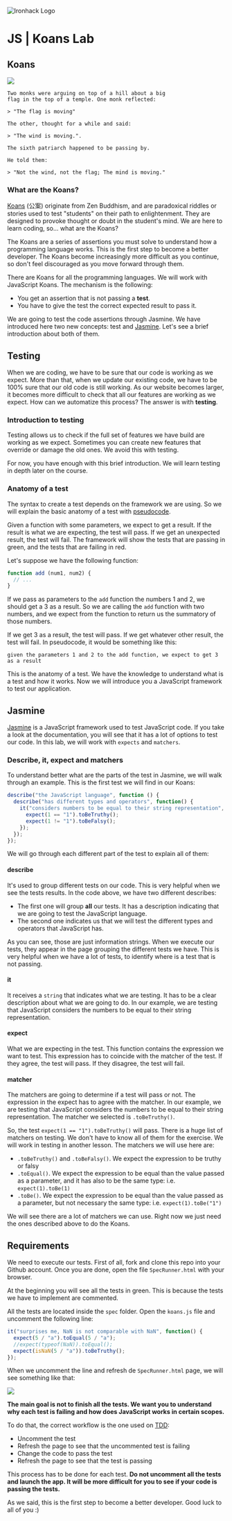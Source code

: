 ![Ironhack Logo](https://i.imgur.com/1QgrNNw.png)

# JS | Koans Lab

## Koans

![](https://i.imgur.com/9Ug9NBn.png)

```
Two monks were arguing on top of a hill about a big
flag in the top of a temple. One monk reflected: 

> "The flag is moving" 

The other, thought for a while and said:

> "The wind is moving.". 

The sixth patriarch happened to be passing by.

He told them: 

> "Not the wind, not the flag; The mind is moving."
```

### What are the Koans?

[Koans](https://en.wikipedia.org/wiki/K%C5%8Dan) (公案) originate from Zen Buddhism, and are paradoxical riddles or stories used to test "students" on their path to enlightenment. They are designed to provoke thought or doubt in the student's mind. We are here to learn coding, so... what are the Koans?

The Koans are a series of assertions you must solve to understand how a programming language works. This is the first step to become a better developer. The Koans become increasingly more difficult as you continue, so don't feel discouraged as you move forward through them.

There are Koans for all the programming languages. We will work with JavaScript Koans. The mechanism is the following:

- You get an assertion that is not passing a **test**.
- You have to give the test the correct expected result to pass it.

We are going to test the code assertions through Jasmine. We have introduced here two new concepts: test and [Jasmine](http://jasmine.github.io/). Let's see a brief introduction about both of them.

## Testing

When we are coding, we have to be sure that our code is working as we expect. More than that, when we update our existing code, we have to be 100% sure that our old code is still working. As our website becomes larger, it becomes more difficult to check that all our features are working as we expect. How can we automatize this process? The answer is with **testing**.

### Introduction to testing

Testing allows us to check if the full set of features we have build are working as we expect. Sometimes you can create new features that override or damage the old ones. We avoid this with testing.

For now, you have enough with this brief introduction. We will learn testing in depth later on the course.

### Anatomy of a test

The syntax to create a test depends on the framework we are using. So we will explain the basic anatomy of a test with [pseudocode](https://en.wikipedia.org/wiki/Pseudocode).

Given a function with some parameters, we expect to get a result. If the result is what we are expecting, the test will pass. If we get an unexpected result, the test will fail. The framework will show the tests that are passing in green, and the tests that are failing in red.

Let's suppose we have the following function:

```javascript
function add (num1, num2) {
  // ...
}
```

If we pass as parameters to the `add` function the numbers 1 and 2, we should get a 3 as a result. So we are calling the `add` function with two numbers, and we expect from the function to return us the summatory of those numbers.

If we get 3 as a result, the test will pass. If we get whatever other result, the test will fail. In pseudocode, it would be something like this:

```
given the parameters 1 and 2 to the add function, we expect to get 3 as a result
```

This is the anatomy of a test. We have the knowledge to understand what is a test and how it works. Now we will introduce you a JavaScript framework to test our application.

## Jasmine

[Jasmine](http://jasmine.github.io/) is a JavaScript framework used to test JavaScript code. If you take a look at the documentation, you will see that it has a lot of options to test our code. In this lab, we will work with `expects` and `matchers`.

### Describe, it, expect and matchers

To understand better what are the parts of the test in Jasmine, we will walk through an example. This is the first test we will find in our Koans:

```javascript
describe("the JavaScript language", function () {
  describe("has different types and operators", function() {
    it("considers numbers to be equal to their string representation", function() {
      expect(1 == "1").toBeTruthy();
      expect(1 != "1").toBeFalsy();
    });
  });
});
```

We will go through each different part of the test to explain all of them:

#### describe

It's used to group different tests on our code. This is very helpful when we see the tests results. In the code above, we have two different describes:

- The first one will group **all** our tests. It has a description indicating that we are going to test the JavaScript language.
- The second one indicates us that we will test the different types and operators that JavaScript has.

As you can see, those are just information strings. When we execute our tests, they appear in the page grouping the different tests we have. This is very helpful when we have a lot of tests, to identify where is a test that is not passing.

#### it

It receives a `string` that indicates what we are testing. It has to be a clear description about what we are going to do. In our example, we are testing that JavaScript considers the numbers to be equal to their string representation.

#### expect

What we are expecting in the test. This function contains the expression we want to test. This expression has to coincide with the matcher of the test. If they agree, the test will pass. If they disagree, the test will fail.

#### matcher

The matchers are going to determine if a test will pass or not. The expression in the expect has to agree with the matcher. In our example, we are testing that JavaScript considers the numbers to be equal to their string representation. The matcher we selected is `.toBeTruthy()`.

So, the test `expect(1 == "1").toBeTruthy()` will pass. There is a huge list of matchers on testing. We don't have to know all of them for the exercise. We will work in testing in another lesson. The matchers we will use here are:

- `.toBeTruthy()` and `.toBeFalsy()`. We expect the expression to be truthy or falsy
- `.toEqual()`. We expect the expression to be equal than the value passed as a parameter, and it has also to be the same type: i.e. `expect(1).toBe(1)`
- `.toBe()`. We expect the expression to be equal than the value passed as a parameter, but not necessary the same type: i.e. `expect(1).toBe("1")`

We will see there are a lot of matchers we can use. Right now we just need the ones described above to do the Koans.

## Requirements

We need to execute our tests. First of all, fork and clone this repo into your Github account. Once you are done, open the file `SpecRunner.html` with your browser.

At the beginning you will see all the tests in green. This is because the tests we have to implement are commented.

All the tests are located inside the `spec` folder. Open the `koans.js` file and uncomment the following line:

```javascript
it("surprises me, NaN is not comparable with NaN", function() {
  expect(5 / "a").toEqual(5 / "a");
  //expect(typeof(NaN)).toEqual();
  expect(isNaN(5 / "a")).toBeTruthy();
});
```

When we uncomment the line and refresh de `SpecRunner.html` page, we will see something like that:

![](https://i.imgur.com/6aOBOPf.png)

**The main goal is not to finish all the tests. We want you to understand why each test is failing and how does JavaScript works in certain scopes.**

To do that, the correct workflow is the one used on [TDD](https://en.wikipedia.org/wiki/Test-driven_development):

- Uncomment the test
- Refresh the page to see that the uncommented test is failing
- Change the code to pass the test
- Refresh the page to see that the test is passing

This process has to be done for each test. **Do not uncomment all the tests and launch the app. It will be more difficult for you to see if your code is passing the tests.**

As we said, this is the first step to become a better developer. Good luck to all of you :)
